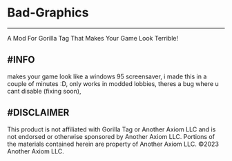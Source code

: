 # Bad-Graphics
----------------
A Mod For Gorilla Tag That Makes Your Game Look Terrible!

#INFO
----------------
makes your game look like a windows 95 screensaver, 
i made this in a couple of minutes :D, 
only works in modded lobbies, 
theres a bug where u cant disable (fixing soon), 

#DISCLAIMER
-----------------
This product is not affiliated with Gorilla Tag or Another Axiom LLC and is not endorsed or otherwise sponsored by Another Axiom LLC. Portions of the materials contained herein are property of Another Axiom LLC. ©2023 Another Axiom LLC.
